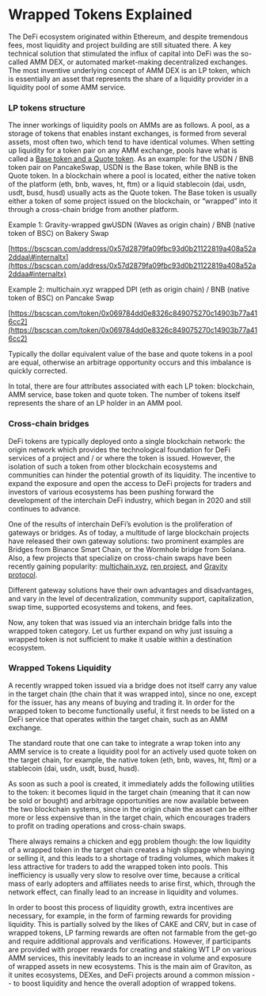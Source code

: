 # Wrapped Tokens Explained

The DeFi ecosystem originated within Ethereum, and despite tremendous fees, most liquidity and project building are still situated there. A key technical solution that stimulated the influx of capital into DeFi was the so-called AMM DEX, or automated market-making decentralized exchanges. The most inventive underlying concept of AMM DEX is an LP token, which is essentially an asset that represents the share of a liquidity provider in a liquidity pool of some AMM service.

### LP tokens structure

The inner workings of liquidity pools on AMMs are as follows. A pool, as a storage of tokens that enables instant exchanges, is formed from several assets, most often two, which tend to have identical volumes. When setting up liquidity for a token pair on any AMM exchange, pools have what is called a [Base token and a Quote token](https://dodoex.github.io/docs/docs/pmmDetails). As an example: for the USDN / BNB token pair on PancakeSwap, USDN is the Base token, while BNB is the Quote token. In a blockchain where a pool is located, either the native token of the platform \(eth, bnb, waves, ht, ftm\) or a liquid stablecoin \(dai, usdn, usdt, busd, husd\) usually acts as the Quote token. The Base token is usually either a token of some project issued on the blockchain, or “wrapped” into it through a cross-chain bridge from another platform.

Example 1: Gravity-wrapped gwUSDN \(Waves as origin chain\) / BNB \(native token of BSC\) on Bakery Swap

[https://bscscan.com/address/0x57d2879fa09fbc93d0b21122819a408a52a2ddaa\#internaltx](https://bscscan.com/address/0x57d2879fa09fbc93d0b21122819a408a52a2ddaa#internaltx)

Example 2: multichain.xyz wrapped DPI \(eth as origin chain\) / BNB \(native token of BSC\) on Pancake Swap

[https://bscscan.com/token/0x069784dd0e8326c849075270c14903b77a416cc2](https://bscscan.com/token/0x069784dd0e8326c849075270c14903b77a416cc2)

Typically the dollar equivalent value of the base and quote tokens in a pool are equal, otherwise an arbitrage opportunity occurs and this imbalance is quickly corrected. 

In total, there are four attributes associated with each LP token: blockchain, AMM service, base token and quote token. The number of tokens itself represents the share of an LP holder in an AMM pool.

### Cross-chain bridges

DeFi tokens are typically deployed onto a single blockchain network: the origin network which provides the technological foundation for DeFi services of a project and / or where the token is issued. However, the isolation of such a token from other blockchain ecosystems and communities can hinder the potential growth of its liquidity. The incentive to expand the exposure and open the access to DeFi projects for traders and investors of various ecosystems has been pushing forward the development of the interchain DeFi industry, which began in 2020 and still continues to advance.

One of the results of interchain DeFi’s evolution is the proliferation of gateways or bridges. As of today, a multitude of large blockchain projects have released their own gateway solutions: two prominent examples are Bridges from Binance Smart Chain, or the Wormhole bridge from Solana. Also, a few projects that specialize on cross-chain swaps have been recently gaining popularity: [multichain.xyz](http://multichain.xyz), [ren project](https://renproject.io/), and [Gravity protocol](http://gravity.tech).

Different gateway solutions have their own advantages and disadvantages, and vary in the level of decentralization, community support, capitalization, swap time, supported ecosystems and tokens, and fees.

Now, any token that was issued via an interchain bridge falls into the wrapped token category. Let us further expand on why just issuing a wrapped token is not sufficient to make it usable within a destination ecosystem. 

### Wrapped Tokens Liquidity

A recently wrapped token issued via a bridge does not itself carry any value in the target chain \(the chain that it was wrapped into\), since no one, except for the issuer, has any means of buying and trading it. In order for the wrapped token to become functionally useful, it first needs to be listed on a DeFi service that operates within the target chain, such as an AMM exchange. 

The standard route that one can take to integrate a wrap token into any AMM service is to create a liquidity pool for an actively used quote token on the target chain, for example, the native token \(eth, bnb, waves, ht, ftm\) or a stablecoin \(dai, usdn, usdt, busd, husd\).

As soon as such a pool is created, it immediately adds the following utilities to the token: it becomes liquid in the target chain \(meaning that it can now be sold or bought\) and arbitrage opportunities are now available between the two blockchain systems, since in the origin chain the asset can be either more or less expensive than in the target chain, which encourages traders to profit on trading operations and cross-chain swaps.

There always remains a chicken and egg problem though: the low liquidity of a wrapped token in the target chain creates a high slippage when buying or selling it, and this leads to a shortage of trading volumes, which makes it less attractive for traders to add the wrapped token into pools. This inefficiency is usually very slow to resolve over time, because a critical mass of early adopters and affiliates needs to arise first, which, through the network effect, can finally lead to an increase in liquidity and volumes.

In order to boost this process of liquidity growth, extra incentives are necessary, for example, in the form of farming rewards for providing liquidity. This is partially solved by the likes of CAKE and CRV, but in case of wrapped tokens, LP farming rewards are often not farmable from the get-go and require additional approvals and verifications. However, if participants are provided with proper rewards for creating and staking WT LP on various AMM services, this inevitably leads to an increase in volume and exposure of wrapped assets in new ecosystems. This is the main aim of Graviton, as it unites ecosystems, DEXes, and DeFi projects around a common mission -- to boost liquidity and hence the overall adoption of wrapped tokens.

